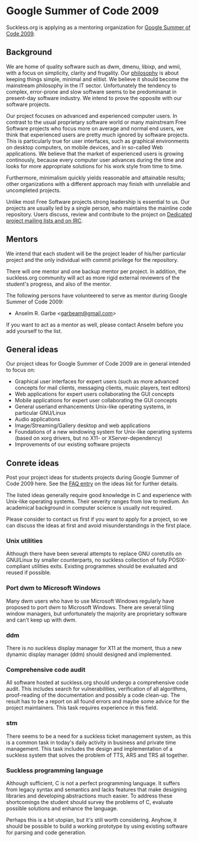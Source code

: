 Google Summer of Code 2009
==========================
Suckless.org is applying as a mentoring organization for [Google Summer of
Code 2009](http://code.google.com/soc/).

Background
----------
We are home of quality software such as dwm, dmenu, libixp, and wmii, with
a focus on simplicity, clarity and frugality. Our [philosophy](/common/) is
about keeping things simple, minimal and elitist. We believe it should become
the mainstream philosophy in the IT sector. Unfortunately the tendency to
complex, error-prone and slow software seems to be predominanat in present-day
software industry. We intend to prove the opposite with our software projects.

Our project focuses on advanced and experienced computer users. In contrast
to the usual proprietary software world or many mainstream Free Software
projects who focus more on average and normal end users, we think that
experienced users are pretty much ignored by software projects. This is
particularly true for user interfaces, such as graphical environments on
desktop computers, on mobile devices, and in so-called Web applications. We
believe that the market of experienced users is growing continously, because
every computer user advances during the time and looks for more appropriate
solutions for his work style from time to time.

Furthermore, minimalism quickly yields reasonable and attainable results;
other organizations with a different approach may finish with unreliable
and uncompleted projects.

Unlike most Free Software projects strong leadership is essential to us.
Our projects are usually led by a single person, who maintains the mainline
code repository. Users discuss, review and contribute to the project on
[Dedicated project mailing lists and on IRC](/common/community.html).

Mentors
-------
We intend that each student will be the project leader of his/her particular
project and the only individual with commit privilege for the repository.

There will one mentor and one backup mentor per project. In addition, the
suckless.org community will act as more rigid external reviewers of the
student's progress, and also of the mentor.

The following persons have volunteered to serve as mentor during Google
Summer of Code 2009:

* Anselm R. Garbe <<garbeam@gmail.com>>

If you want to act as a mentor as well, please contact Anselm before you
add yourself to the list.

General ideas
-------------
Our project ideas for Google Summer of Code 2009 are in general intended
to focus on:

* Graphical user interfaces for expert users (such as more advanced
  concepts for mail clients, messaging clients, music players, text editors)
* Web applications for expert users collaborating the GUI concepts
* Mobile applications for expert user collaborating the GUI concepts
* General userland enhancements Unix-like operating systems, in particular
  GNU/Linux
* Audio applications
* Image/Streaming/Gallery desktop and web applications
* Foundations of a new windowing system for Unix-like operating systems
  (based on xorg drivers, but no X11- or XServer-dependency)
* Improvements of our existing software projects

Conrete ideas
-------------
Post your project ideas for students projects during Google Summer of Code
2009 here. See the [FAQ entry][FAQ] on the ideas list for further details.

The listed ideas generally require good knowledge in C and experience with
Unix-like operating systems. Their severity ranges from low to medium.
An academical background in computer science is usually not required.

Please consider to contact us first if you want to apply for a project, so we
can discuss the ideas at first and avoid misunderstandings in the first place.

### Unix utilities

Although there have been several attempts to replace GNU coretutils
on GNU/Linux by smaller counterparts, no suckless collection of fully
POSIX-compliant utilities exits. Existing programmes should be evaluated
and reused if possible.

### Port dwm to Microsoft Windows

Many dwm users who have to use Microsoft Windows regularly have proposed to
port dwm to Microsoft Windows. There are several tiling window managers, but
unfortunately the majority are proprietary software and can't keep up with dwm.

### ddm

There is no suckless display manager for X11 at the moment, thus a new
dynamic display manager (ddm) should designed and implemented.

### Comprehensive code audit

All software hosted at suckless.org should undergo a comprehensive
code audit. This includes search for vulnerabilities, verification of
all algorithms, proof-reading of the documentation and possibly a code
clean-up. The result has to be a report on all found errors and maybe some
advice for the project maintainers. This task requires experience in this
field.

### stm

There seems to be a need for a suckless ticket management system, as this
is a common task in today's daily activity in business and private time
management. This task includes the design and implementation of a suckless
system that solves the problem of TTS, ARS and TRS all together.

### Suckless programming language

Although sufficient, C is not a perfect programming language. It suffers from
legacy syntax and semantics and lacks features that make designing libraries
and developing abstractions much easier. To address these shortcomings the
student should survey the problems of C, evaluate possible solutions and
enhance the language.

Perhaps this is a bit utopian, but it's still worth considering. Anyhow, it
should be possible to build a working prototype by using existing software
for parsing and code generation.

[FAQ]: http://code.google.com/opensource/gsoc/2009/faqs.html#0_1_ideas_5167658354380897_772
